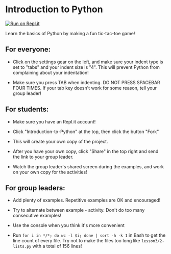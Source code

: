 # Introduction to Python

[![Run on Repl.it](https://repl.it/badge/github/Ta180m/Python-Resources)](https://repl.it/github/Ta180m/Python-Resources)

Learn the basics of Python by making a fun tic-tac-toe game!


## For everyone:

 - Click on the settings gear on the left, and make sure your indent type is set to "tabs" and your indent size is "4". This will prevent Python from complaining about your indentation!

 - Make sure you press TAB when indenting. DO NOT PRESS SPACEBAR FOUR TIMES. If your tab key doesn't work for some reason, tell your group leader!


## For students:

 - Make sure you have an Repl.it account!

 - Click "Introduction-to-Python" at the top, then click the button "Fork"
 
 - This will create your own copy of the project.
 
 - After you have your own copy, click "Share" in the top right and send the link to your group leader.

 - Watch the group leader's shared screen during the examples, and work on your own copy for the activities!


## For group leaders:

 - Add plenty of examples. Repetitive examples are OK and encouraged!

 - Try to alternate between example - activity. Don't do too many consecutive examples!

 - Use the console when you think it's more convenient

 - Run `for i in */*; do wc -l $i; done | sort -h -k 1` in Bash to get the line count of every file. Try not to make the files too long like `lesson3/2-lists.py` with a total of 156 lines!
 

